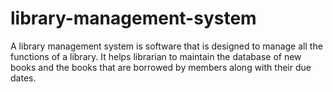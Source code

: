 # library-management-system
A library management system is software that is designed to manage all the functions of a library. It helps librarian to maintain the database of new books and the books that are borrowed by members along with their due dates.
